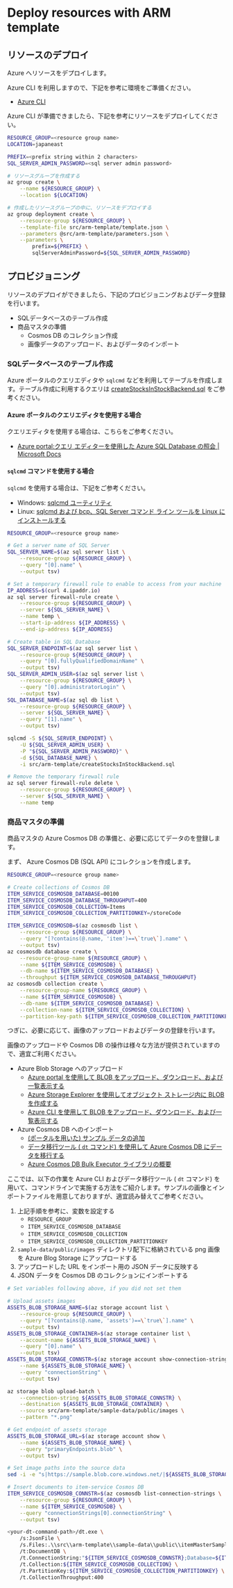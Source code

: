 # Deploy resources with ARM template

## リソースのデプロイ

Azure へリソースをデプロイします。

Azure CLI を利用しますので、下記を参考に環境をご準備ください。

- [Azure CLI](https://docs.microsoft.com/ja-jp/cli/azure)

Azure CLI が準備できましたら、下記を参考にリソースをデプロイしてください。

```bash
RESOURCE_GROUP=<resource group name>
LOCATION=japaneast

PREFIX=<prefix string within 2 characters>
SQL_SERVER_ADMIN_PASSWORD=<sql server admin password>

# リソースグループを作成する
az group create \
    --name ${RESOURCE_GROUP} \
    --location ${LOCATION}

# 作成したリソースグループの中に、リソースをデプロイする
az group deployment create \
    --resource-group ${RESOURCE_GROUP} \
    --template-file src/arm-template/template.json \
    --parameters @src/arm-template/parameters.json \
    --parameters \
        prefix=${PREFIX} \
        sqlServerAdminPassword=${SQL_SERVER_ADMIN_PASSWORD}
```

## プロビジョニング

リソースのデプロイができましたら、下記のプロビジョニングおよびデータ登録を行います。

- SQLデータベースのテーブル作成
- 商品マスタの準備
  - Cosmos DB のコレクション作成
  - 画像データのアップロード、およびデータのインポート

### SQLデータベースのテーブル作成

Azure ポータルのクエリエディタや `sqlcmd` などを利用してテーブルを作成します。テーブル作成に利用するクエリは [createStocksInStockBackend.sql](./createStocksInStockBackend.sql) をご参考ください。

#### Azure ポータルのクエリエディタを使用する場合

クエリエディタを使用する場合は、こちらをご参考ください。

- [Azure portal:クエリ エディターを使用した Azure SQL Database の照会 | Microsoft Docs](https://docs.microsoft.com/ja-jp/azure/sql-database/sql-database-connect-query-portal)

#### `sqlcmd` コマンドを使用する場合

`sqlcmd` を使用する場合は、下記をご参考ください。

- Windows: [sqlcmd ユーティリティ](https://docs.microsoft.com/ja-jp/sql/tools/sqlcmd-utility?view=sql-server-2017)
- Linux: [sqlcmd および bcp、SQL Server コマンド ライン ツールを Linux にインストールする](https://docs.microsoft.com/ja-jp/sql/linux/sql-server-linux-setup-tools?view=sql-server-2017)

```bash
RESOURCE_GROUP=<resource group name>

# Get a server name of SQL Server
SQL_SERVER_NAME=$(az sql server list \
    --resource-group ${RESOURCE_GROUP} \
    --query "[0].name" \
    --output tsv)

# Set a temporary firewall rule to enable to access from your machine
IP_ADDRESS=$(curl 4.ipaddr.io)
az sql server firewall-rule create \
    --resource-group ${RESOURCE_GROUP} \
    --server ${SQL_SERVER_NAME} \
    --name temp \
    --start-ip-address ${IP_ADDRESS} \
    --end-ip-address ${IP_ADDRESS}

# Create table in SQL Database
SQL_SERVER_ENDPOINT=$(az sql server list \
    --resource-group ${RESOURCE_GROUP} \
    --query "[0].fullyQualifiedDomainName" \
    --output tsv)
SQL_SERVER_ADMIN_USER=$(az sql server list \
    --resource-group ${RESOURCE_GROUP} \
    --query "[0].administratorLogin" \
    --output tsv)
SQL_DATABASE_NAME=$(az sql db list \
    --resource-group ${RESOURCE_GROUP} \
    --server ${SQL_SERVER_NAME} \
    --query "[1].name" \
    --output tsv)

sqlcmd -S ${SQL_SERVER_ENDPOINT} \
    -U ${SQL_SERVER_ADMIN_USER} \
    -P "${SQL_SERVER_ADMIN_PASSWORD}" \
    -d ${SQL_DATABASE_NAME} \
    -i src/arm-template/createStocksInStockBackend.sql

# Remove the temporary firewall rule
az sql server firewall-rule delete \
    --resource-group ${RESOURCE_GROUP} \
    --server ${SQL_SERVER_NAME} \
    --name temp
```

### 商品マスタの準備

商品マスタの Azure Cosmos DB の準備と、必要に応じてデータのを登録します。

まず、 Azure Cosmos DB (SQL API) にコレクションを作成します。

```bash
RESOURCE_GROUP=<resource group name>

# Create collections of Cosmos DB
ITEM_SERVICE_COSMOSDB_DATABASE=00100
ITEM_SERVICE_COSMOSDB_DATABASE_THROUGHPUT=400
ITEM_SERVICE_COSMOSDB_COLLECTION=Items
ITEM_SERVICE_COSMOSDB_COLLECTION_PARTITIONKEY=/storeCode

ITEM_SERVICE_COSMOSDB=$(az cosmosdb list \
    --resource-group ${RESOURCE_GROUP} \
    --query "[?contains(@.name, 'item')==\`true\`].name" \
    --output tsv)
az cosmosdb database create \
    --resource-group-name ${RESOURCE_GROUP} \
    --name ${ITEM_SERVICE_COSMOSDB} \
    --db-name ${ITEM_SERVICE_COSMOSDB_DATABASE} \
    --throughput ${ITEM_SERVICE_COSMOSDB_DATABASE_THROUGHPUT}
az cosmosdb collection create \
    --resource-group-name ${RESOURCE_GROUP} \
    --name ${ITEM_SERVICE_COSMOSDB} \
    --db-name ${ITEM_SERVICE_COSMOSDB_DATABASE} \
    --collection-name ${ITEM_SERVICE_COSMOSDB_COLLECTION} \
    --partition-key-path ${ITEM_SERVICE_COSMOSDB_COLLECTION_PARTITIONKEY}
```

つぎに、必要に応じて、画像のアップロードおよびデータの登録を行います。

画像のアップロードや Cosmos DB の操作は様々な方法が提供されていますので、適宜ご利用ください。

- Azure Blob Storage へのアップロード
  - [Azure portal を使用して BLOB をアップロード、ダウンロード、および一覧表示する](https://docs.microsoft.com/ja-jp/azure/storage/blobs/storage-quickstart-blobs-portal)
  - [Azure Storage Explorer を使用してオブジェクト ストレージ内に BLOB を作成する](https://docs.microsoft.com/ja-jp/azure/storage/blobs/storage-quickstart-blobs-storage-explorer)
  - [Azure CLI を使用して BLOB をアップロード、ダウンロード、および一覧表示する](https://docs.microsoft.com/ja-jp/azure/storage/blobs/storage-quickstart-blobs-cli)
- Azure Cosmos DB へのインポート
  - [(ポータルを用いた) サンプル データの追加](https://docs.microsoft.com/ja-jp/azure/cosmos-db/create-sql-api-dotnet#add-sample-data)
  - [データ移行ツール ( `dt` コマンド) を使用して Azure Cosmos DB にデータを移行する](https://docs.microsoft.com/ja-jp/azure/cosmos-db/import-data)
  - [Azure Cosmos DB Bulk Executor ライブラリの概要](https://docs.microsoft.com/ja-jp/azure/cosmos-db/bulk-executor-overview)

ここでは、以下の作業を Azure CLI およびデータ移行ツール ( `dt` コマンド) を用いて、コマンドラインで実施する方法をご紹介します。サンプルの画像とインポートファイルを用意しておりますが、適宜読み替えてご参考ください。

1. 上記手順を参考に、変数を設定する
   - `RESOURCE_GROUP`
   - `ITEM_SERVICE_COSMOSDB_DATABASE`
   - `ITEM_SERVICE_COSMOSDB_COLLECTION`
   - `ITEM_SERVICE_COSMOSDB_COLLECTION_PARTITIONKEY`
1. `sample-data/public/images` ディレクトリ配下に格納されている png 画像を Azure Blog Storage にアップロードする
1. アップロードした URL をインポート用の JSON データに反映する
1. JSON データを Cosmos DB のコレクションにインポートする

```bash
# Set variables following above, if you did not set them

# Upload assets images
ASSETS_BLOB_STORAGE_NAME=$(az storage account list \
    --resource-group ${RESOURCE_GROUP} \
    --query "[?contains(@.name, 'assets')==\`true\`].name" \
    --output tsv)
ASSETS_BLOB_STORAGE_CONTAINER=$(az storage container list \
    --account-name ${ASSETS_BLOB_STORAGE_NAME} \
    --query "[0].name" \
    --output tsv)
ASSETS_BLOB_STORAGE_CONNSTR=$(az storage account show-connection-string \
    --name ${ASSETS_BLOB_STORAGE_NAME} \
    --query "connectionString" \
    --output tsv)

az storage blob upload-batch \
    --connection-string ${ASSETS_BLOB_STORAGE_CONNSTR} \
    --destination ${ASSETS_BLOB_STORAGE_CONTAINER} \
    --source src/arm-template/sample-data/public/images \
    --pattern "*.png"

# Get endpoint of assets storage
ASSETS_BLOB_STORAGE_URL=$(az storage account show \
    --name ${ASSETS_BLOB_STORAGE_NAME} \
    --query "primaryEndpoints.blob" \
    --output tsv)

# Set image paths into the source data
sed -i -e "s|https://sample.blob.core.windows.net/|${ASSETS_BLOB_STORAGE_URL}|g" src/arm-template/sample-data/public/itemMasterSampleData.json

# Insert documents to item-service Cosmos DB
ITEM_SERVICE_COSMOSDB_CONNSTR=$(az cosmosdb list-connection-strings \
    --resource-group ${RESOURCE_GROUP} \
    --name ${ITEM_SERVICE_COSMOSDB} \
    --query "connectionStrings[0].connectionString" \
    --output tsv)

<your-dt-command-path>/dt.exe \
    /s:JsonFile \
    /s.Files:.\\src\\arm-template\\sample-data\\public\\itemMasterSampleData.json \
    /t:DocumentDB \
    /t.ConnectionString:"${ITEM_SERVICE_COSMOSDB_CONNSTR};Database=${ITEM_SERVICE_COSMOSDB_DATABASE};" \
    /t.Collection:${ITEM_SERVICE_COSMOSDB_COLLECTION} \
    /t.PartitionKey:${ITEM_SERVICE_COSMOSDB_COLLECTION_PARTITIONKEY} \
    /t.CollectionThroughput:400
```
